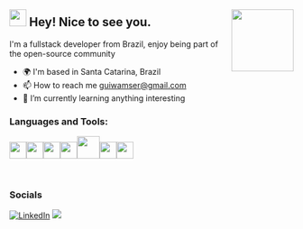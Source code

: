 ## <img src="https://emojis.slackmojis.com/emojis/images/1531849430/4246/blob-sunglasses.gif?1531849430" width="30"/> Hey! Nice to see you.  <img align="right" width="110" src="https://komarev.com/ghpvc/?username=guiwamser&style=flat-square&color=blueviolet"/>

I'm a fullstack developer from Brazil, enjoy being part of the open-source community 

+ 🌍  I'm based in Santa Catarina, Brazil
+ :mailbox: How to reach me guiwamser@gmail.com
+ 🌱 I’m currently learning anything interesting

###  Languages and Tools:
<img src = 'https://github.com/MarikIshtar007/MarikIshtar007/blob/master/images/python2.png' height='30'/><img src = 'https://github.com/MarikIshtar007/MarikIshtar007/blob/master/images/html.svg' width='30'/><img src = 'https://github.com/MarikIshtar007/MarikIshtar007/blob/master/images/css.svg' width='30'/><img src = 'https://github.com/MarikIshtar007/MarikIshtar007/blob/master/images/js.svg' width='30'/><img src = 'https://github.com/MarikIshtar007/MarikIshtar007/blob/master/images/django.svg' height='40'/><img src = 'https://raw.githubusercontent.com/danielcranney/readme-generator/main/public/icons/skills/flask-colored.svg' width='30'/><img src = 'https://github.com/MarikIshtar007/MarikIshtar007/blob/master/images/git.svg' width='30'/>



<br>


### Socials
<p><a href="https://www.linkedin.com/in/guilhermewamser/" target="_blank"><img alt="LinkedIn" src="https://img.shields.io/badge/linkedin-%230077B5.svg?&style=for-the-badge&logo=linkedin&logoColor=white" /></a>
<a href="https://discord.com/users/536367568500293634" target="_blank" rel="noreferrer"><img src="https://img.shields.io/badge/Discord-5865F2?style=for-the-badge&logo=discord&logoColor=white"  /></a> </p> 
